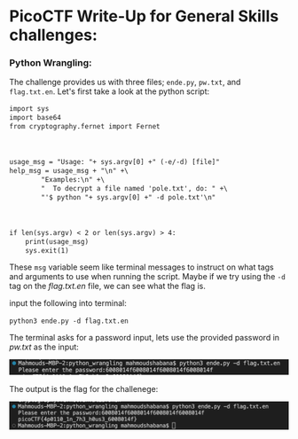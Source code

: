# PicoCTF Write-Up for General Skills challenges:

### Python Wrangling:

The challenge provides us with three files; <code>ende.py</code>, <code>pw.txt</code>, and <code>flag.txt.en</code>. Let's first take a look at the python script:

```
import sys
import base64
from cryptography.fernet import Fernet



usage_msg = "Usage: "+ sys.argv[0] +" (-e/-d) [file]"
help_msg = usage_msg + "\n" +\
        "Examples:\n" +\
        "  To decrypt a file named 'pole.txt', do: " +\
        "'$ python "+ sys.argv[0] +" -d pole.txt'\n"



if len(sys.argv) < 2 or len(sys.argv) > 4:
    print(usage_msg)
    sys.exit(1)
```

These <code>msg</code> variable seem like terminal messages to instruct on what tags and arguments to use when running the script. Maybe if we try using the <code>-d</code> tag on the <em>flag.txt.en</em> file, we can see what the flag is.

input the following into terminal:

<code>python3 ende.py -d flag.txt.en</code>

The terminal asks for a password input, lets use the provided password in <em>pw.txt</em> as the input:

<img src="./img/img_1.png">

The output is the flag for the challenege:

<img src="./img/img_2.png">
